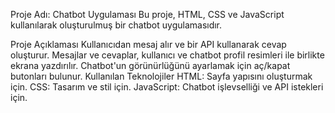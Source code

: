Proje Adı: Chatbot Uygulaması
Bu proje, HTML, CSS ve JavaScript kullanılarak oluşturulmuş bir chatbot uygulamasıdır.

Proje Açıklaması
Kullanıcıdan mesaj alır ve bir API kullanarak cevap oluşturur.
Mesajlar ve cevaplar, kullanıcı ve chatbot profil resimleri ile birlikte ekrana yazdırılır.
Chatbot'un görünürlüğünü ayarlamak için aç/kapat butonları bulunur.
Kullanılan Teknolojiler
HTML: Sayfa yapısını oluşturmak için.
CSS: Tasarım ve stil için.
JavaScript: Chatbot işlevselliği ve API istekleri için.
